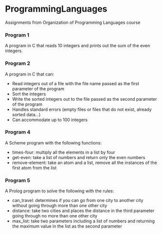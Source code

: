 # ProgrammingLanguages
Assignments from Organization of Programming Languages course

### Program 1
A program in C that reads 10 integers and prints out the sum of the even integers.

### Program 2
A program in C that can:
- Read integers out of a file with the file name passed as the first parameter of the program
- Sort the integers
- Write the sorted integers out to the file passed as the second parameter of the program
- Handles standard errors (empty files or files that do not exist, already sorted data...)
- Can accommodate up to 100 integers

### Program 4
A Scheme program with the following functions:
- times-four: multiply all the elements in a list by four
- get-even: take a list of numbers and return only the even numbers
- remove-element: take an atom and a list, remove all the instances of the first atom from the list

### Program 5
A Prolog program to solve the following with the rules:
- can_travel: determines if you can go from one city to another city without going through more than one other city
- distance: take two cities and places the distance in the third parameter going through no more than one other city
- max_list: take two parameters including a list of numbers and returning the maximum value in the list as the second parameter
